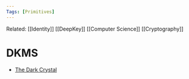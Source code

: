 ```yaml
---
Tags: [Primitives]
---
```

Related: [[Identity]] [[DeepKey]] [[Computer Science]] [[Cryptography]]

# DKMS
- [The Dark Crystal](https://darkcrystal.pw/)
